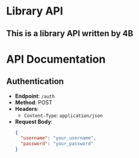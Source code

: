 # Library API
## This is a library API written by 4B
# API Documentation

## Authentication
- **Endpoint**: `/auth`
- **Method**: POST
- **Headers**: 
  - `Content-Type`: `application/json`
- **Request Body**:
  ```json
  {
    "username": "your_username",
    "password": "your_password"
  }

